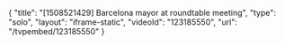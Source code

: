 {
    "title": "[1508521429] Barcelona mayor at roundtable meeting",
    "type": "solo",
    "layout": "iframe-static",
    "videoId": "123185550",
    "url": "\/tvpembed\/123185550"
}